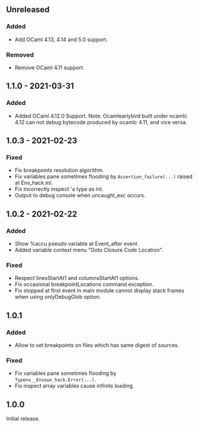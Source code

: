 ## Unreleased

### Added

* Add OCaml 4.13, 4.14 and 5.0 support.

### Removed

* Remove OCaml 4.11 support.

## 1.1.0 - 2021-03-31

### Added

* Added OCaml 4.12.0 Support.
Note: Ocamlearlybird built under ocamlc 4.12 can not debug bytecode produced by ocamlc 4.11, and vice versa.

## 1.0.3 - 2021-02-23

### Fixed

* Fix breakpoints resolution algorithm.
* Fix variables pane sometimes flooding by `Assertion_failure(...)` raised at Env_hack.ml.
* Fix incorrectly inspect 'a type as int.
* Output to debug console when uncaught_exc occurs.

## 1.0.2 - 2021-02-22

### Added

* Show %accu pseudo variable at Event_after event.
* Added variable context menu "Goto Closure Code Location".

### Fixed

* Respect linesStartAt1 and columnsStartAt1 options.
* Fix occasional breakpointLocations command exception.
* Fix stopped at first event in main module cannot display stack frames when using onlyDebugGlob option.

## 1.0.1

### Added

* Allow to set breakpoints on files which has same digest of sources.

### Fixed

* Fix variables pane sometimes flooding by `Typenv__Envaux_hack.Error(...)`.
* Fix inspect array variables cause infinite loading.

## 1.0.0

Initial release.
